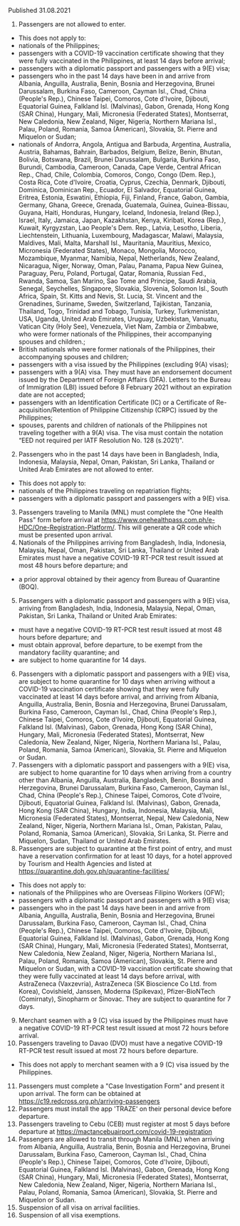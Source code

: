 Published 31.08.2021
1. Passengers are not allowed to enter.
- This does not apply to:
- nationals of the Philippines;
- passengers with a COVID-19 vaccination certificate showing that they were fully vaccinated in the Philippines, at least 14 days before arrival;
- passengers with a diplomatic passport and passengers with a 9(E) visa;
- passengers who in the past 14 days have been in and arrive from Albania, Anguilla, Australia, Benin, Bosnia and Herzegovina, Brunei Darussalam, Burkina Faso, Cameroon, Cayman Isl., Chad, China (People's Rep.), Chinese Taipei, Comoros, Cote d'Ivoire, Djibouti, Equatorial Guinea, Falkland Isl. (Malvinas), Gabon, Grenada, Hong Kong (SAR China), Hungary, Mali, Micronesia (Federated States), Montserrat, New Caledonia, New Zealand, Niger, Nigeria, Northern Mariana Isl., Palau, Poland, Romania, Samoa (American), Slovakia, St. Pierre and Miquelon or Sudan;
- nationals of Andorra, Angola, Antigua and Barbuda, Argentina, Australia, Austria, Bahamas, Bahrain, Barbados, Belgium, Belize, Benin, Bhutan, Bolivia, Botswana, Brazil, Brunei Darussalam, Bulgaria, Burkina Faso, Burundi, Cambodia, Cameroon, Canada, Cape Verde, Central African Rep., Chad, Chile, Colombia, Comoros, Congo, Congo (Dem. Rep.), Costa Rica, Cote d'Ivoire, Croatia, Cyprus, Czechia, Denmark, Djibouti, Dominica, Dominican Rep., Ecuador, El Salvador, Equatorial Guinea, Eritrea, Estonia, Eswatini, Ethiopia, Fiji, Finland, France, Gabon, Gambia, Germany, Ghana, Greece, Grenada, Guatemala, Guinea, Guinea-Bissau, Guyana, Haiti, Honduras, Hungary, Iceland, Indonesia, Ireland (Rep.), Israel, Italy, Jamaica, Japan, Kazakhstan, Kenya, Kiribati, Korea (Rep.), Kuwait, Kyrgyzstan, Lao People's Dem. Rep., Latvia, Lesotho, Liberia, Liechtenstein, Lithuania, Luxembourg, Madagascar, Malawi, Malaysia, Maldives, Mali, Malta, Marshall Isl., Mauritania, Mauritius, Mexico, Micronesia (Federated States), Monaco, Mongolia, Morocco, Mozambique, Myanmar, Namibia, Nepal, Netherlands, New Zealand, Nicaragua, Niger, Norway, Oman, Palau, Panama, Papua New Guinea, Paraguay, Peru, Poland, Portugal, Qatar, Romania, Russian Fed., Rwanda, Samoa, San Marino, Sao Tome and Principe, Saudi Arabia, Senegal, Seychelles, Singapore, Slovakia, Slovenia, Solomon Isl., South Africa, Spain, St. Kitts and Nevis, St. Lucia, St. Vincent and the Grenadines, Suriname, Sweden, Switzerland, Tajikistan, Tanzania, Thailand, Togo, Trinidad and Tobago, Tunisia, Turkey, Turkmenistan, USA, Uganda, United Arab Emirates, Uruguay, Uzbekistan, Vanuatu, Vatican City (Holy See), Venezuela, Viet Nam, Zambia or Zimbabwe, who were former nationals of the Philippines, their accompanying spouses and children.;
- British nationals who were former nationals of the Philippines, their accompanying spouses and children;
- passengers with a visa issued by the Philippines (excluding 9(A) visas);
- passengers with a 9(A) visa. They must have an endorsement document issued by the Department of Foreign Affairs (DFA). Letters to the Bureau of Immigration (LBI) issued before 8 February 2021 without an expiration date are not accepted;
- passengers with an Identification Certificate (IC) or a Certificate of Re-acquisition/Retention of Philippine Citizenship (CRPC) issued by the Philippines;
- spouses, parents and children of nationals of the Philippines not traveling together with a 9(A) visa. The visa must contain the notation “EED not required per IATF Resolution No. 128 (s.2021)".
2. Passengers who in the past 14 days have been in Bangladesh, India, Indonesia, Malaysia, Nepal, Oman, Pakistan, Sri Lanka, Thailand or United Arab Emirates are not allowed to enter.
- This does not apply to:
- nationals of the Philippines traveling on repatriation flights;
- passengers with a diplomatic passport and passengers with a 9(E) visa.
3. Passengers traveling to Manila (MNL) must complete the "One Health Pass" form before arrival at <a href="https://www.onehealthpass.com.ph/e-HDC/One-Registration-Platform/">https://www.onehealthpass.com.ph/e-HDC/One-Registration-Platform/</a>. This will generate a QR code which must be presented upon arrival.
4. Nationals of the Philippines arriving from Bangladesh, India, Indonesia, Malaysia, Nepal, Oman, Pakistan, Sri Lanka, Thailand or United Arab Emirates must have a negative COVID-19 RT-PCR test result issued at most 48 hours before departure; and
- a prior approval obtained by their agency from Bureau of Quarantine (BOQ).
5. Passengers with a diplomatic passport and passengers with a 9(E) visa, arriving from Bangladesh, India, Indonesia, Malaysia, Nepal, Oman, Pakistan, Sri Lanka, Thailand or United Arab Emirates:
- must have a negative COVID-19 RT-PCR test result issued at most 48 hours before departure; and 
- must obtain approval, before departure, to be exempt from the mandatory facility quarantine; and
- are subject to home quarantine for 14 days.
6. Passengers with a diplomatic passport and passengers with a 9(E) visa, are subject to home quarantine for 10 days when arriving without a COVID-19 vaccination certificate showing that they were fully vaccinated at least 14 days before arrival, and arriving from Albania, Anguilla, Australia, Benin, Bosnia and Herzegovina, Brunei Darussalam, Burkina Faso, Cameroon, Cayman Isl., Chad, China (People's Rep.), Chinese Taipei, Comoros, Cote d'Ivoire, Djibouti, Equatorial Guinea, Falkland Isl. (Malvinas), Gabon, Grenada, Hong Kong (SAR China), Hungary, Mali, Micronesia (Federated States), Montserrat, New Caledonia, New Zealand, Niger, Nigeria, Northern Mariana Isl., Palau, Poland, Romania, Samoa (American), Slovakia, St. Pierre and Miquelon or Sudan.
7. Passengers with a diplomatic passport and passengers with a 9(E) visa, are subject to home quarantine for 10 days when arriving from a country other than Albania, Anguilla, Australia, Bangladesh, Benin, Bosnia and Herzegovina, Brunei Darussalam, Burkina Faso, Cameroon, Cayman Isl., Chad, China (People's Rep.), Chinese Taipei, Comoros, Cote d'Ivoire, Djibouti, Equatorial Guinea, Falkland Isl. (Malvinas), Gabon, Grenada, Hong Kong (SAR China), Hungary, India, Indonesia, Malaysia, Mali, Micronesia (Federated States), Montserrat, Nepal, New Caledonia, New Zealand, Niger, Nigeria, Northern Mariana Isl., Oman, Pakistan, Palau, Poland, Romania, Samoa (American), Slovakia, Sri Lanka, St. Pierre and Miquelon, Sudan, Thailand or United Arab Emirates. 
8. Passengers are subject to quarantine at the first point of entry, and must have a reservation confirmation for at least 10 days, for a hotel approved by Tourism and Health Agencies and listed at <a href="https://quarantine.doh.gov.ph/quarantine-facilities/">https://quarantine.doh.gov.ph/quarantine-facilities/</a> 
- This does not apply to:
- nationals of the Philippines who are Overseas Filipino Workers (OFW);
- passengers with a diplomatic passport and passengers with a 9(E) visa;
- passengers who in the past 14 days have been in and arrive from Albania, Anguilla, Australia, Benin, Bosnia and Herzegovina, Brunei Darussalam, Burkina Faso, Cameroon, Cayman Isl., Chad, China (People's Rep.), Chinese Taipei, Comoros, Cote d'Ivoire, Djibouti, Equatorial Guinea, Falkland Isl. (Malvinas), Gabon, Grenada, Hong Kong (SAR China), Hungary, Mali, Micronesia (Federated States), Montserrat, New Caledonia, New Zealand, Niger, Nigeria, Northern Mariana Isl., Palau, Poland, Romania, Samoa (American), Slovakia, St. Pierre and Miquelon or Sudan, with a COVID-19 vaccination certificate showing that they were fully vaccinated at least 14 days before arrival, with AstraZeneca (Vaxzevria), AstraZeneca (SK Bioscience Co Ltd. from Korea), Covishield, Janssen, Moderna (Spikevax), Pfizer-BioNTech (Comirnaty), Sinopharm or Sinovac. They are subject to quarantine for 7 days. 
9. Merchant seamen with a 9 (C) visa issued by the Philippines must have a negative COVID-19 RT-PCR test result issued at most 72 hours before arrival.
10. Passengers traveling to Davao (DVO) must have a negative COVID-19 RT-PCR test result issued at most 72 hours before departure.
- This does not apply to merchant seamen with a 9 (C) visa issued by the Philippines.
11. Passengers must complete a "Case Investigation Form" and present it upon arrival. The form can be obtained at <a href="https://c19.redcross.org.ph/arriving-passengers">https://c19.redcross.org.ph/arriving-passengers</a> 
12. Passengers must install the app 'TRAZE' on their personal device before departure.
13. Passengers traveling to Cebu (CEB) must register at most 5 days before departure at <a href="https://mactancebuairport.com/covid-19-registration">https://mactancebuairport.com/covid-19-registration</a> 
14. Passengers are allowed to transit through Manila (MNL) when arriving from Albania, Anguilla, Australia, Benin, Bosnia and Herzegovina, Brunei Darussalam, Burkina Faso, Cameroon, Cayman Isl., Chad, China (People's Rep.), Chinese Taipei, Comoros, Cote d'Ivoire, Djibouti, Equatorial Guinea, Falkland Isl. (Malvinas), Gabon, Grenada, Hong Kong (SAR China), Hungary, Mali, Micronesia (Federated States), Montserrat, New Caledonia, New Zealand, Niger, Nigeria, Northern Mariana Isl., Palau, Poland, Romania, Samoa (American), Slovakia, St. Pierre and Miquelon or Sudan. 
15. Suspension of all visa on arrival facilities.
16. Suspension of all visa exemptions.

